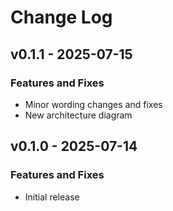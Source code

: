 # Change Log

## v0.1.1 - 2025-07-15

### Features and Fixes

- Minor wording changes and fixes
- New architecture diagram

## v0.1.0 - 2025-07-14

### Features and Fixes

- Initial release
